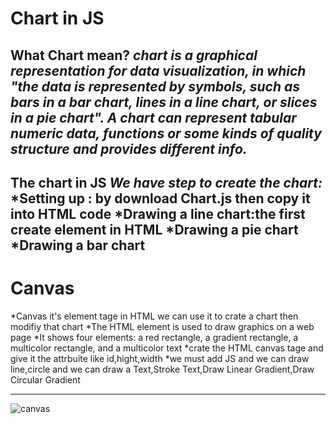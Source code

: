 # Chart in JS
**What Chart mean?**
*chart is a graphical representation for data visualization, in which "the data is represented by symbols, such as bars in a bar chart, lines in a line chart, or slices in a pie chart". A chart can represent tabular numeric data, functions or some kinds of quality structure and provides different info.*
---------------------------------------------------------------------------------
**The chart in JS**
*We have step to create the chart:*
*Setting up : by download Chart.js then copy it into HTML code
*Drawing a line chart:the first create  element in HTML
*Drawing a pie chart
*Drawing a bar chart
--------------------------------------------------------------------------------------------------------
# Canvas
*Canvas it's element tage in HTML we can use it to crate a chart then modifiy that chart
*The HTML element is used to draw graphics on a web page
*It shows four elements: a red rectangle, a gradient rectangle, a multicolor rectangle, and a multicolor text
*crate the HTML canvas tage and give it the attrbuite like id,hight,width
*we must add JS and we can draw line,circle and we can draw a Text,Stroke Text,Draw Linear Gradient,Draw Circular Gradient 

-------------------------------------------------------------------------------------------------------


![canvas](https://i.stack.imgur.com/642Ei.png)
